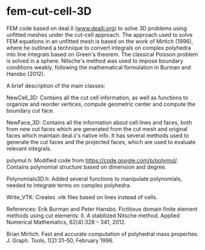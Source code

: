 # fem-cut-cell-3D
FEM code based on deal.II (www.dealii.org) to solve 3D problems using unfitted meshes under the cut-cell approach.
The approach used to solve FEM equations in an unfitted mesh is based on the work of Mirtich (1996), where
he outlined a technique to convert integrals on complex polyhedra into line integrals based on Green's theorem.
The classical Poisson problem is solved in a sphere. Nitsche's method was used to impose boundary conditions weakly,
following the mathematical formulation in Burman and Hansbo (2012).

A brief description of the main classes:

NewCell_3D: Contains all the cut cell information, as well as functions to organize and reorder vertices, compute 
geometric center and compute the boundary cut face.

NewFace_3D: Contains all the information about cell lines and faces, both from new cut faces which are generated from the cut
mesh and original faces which maintain deal.ii's native info. It has several methods used to generate the cut faces
and the projected faces, which are used to evaluate relevant integrals.

polymul.h: Modified code from https://code.google.com/p/polymul/. Contains polynomial structure based on dimension
and degree.

Polynomials3D.h: Added several functions to manipulate polynomials, needed to integrate terms on complex polyhedra.

Write_VTK: Creates .vtk files based on lines instead of cells.

References:
Erik Burman and Peter Hansbo. Fictitious domain finite element
methods using cut elements: II. A stabilized Nitsche method. Applied
Numerical Mathematics, 62(4):328 – 341, 2012.

Brian Mirtich. Fast and accurate computation of polyhedral mass
properties. J. Graph. Tools, 1(2):31–50, February 1996.


